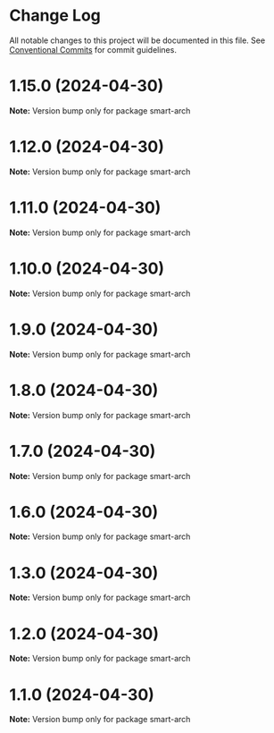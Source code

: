 # Change Log

All notable changes to this project will be documented in this file.
See [Conventional Commits](https://conventionalcommits.org) for commit guidelines.

# 1.15.0 (2024-04-30)

**Note:** Version bump only for package smart-arch





# 1.12.0 (2024-04-30)

**Note:** Version bump only for package smart-arch





# 1.11.0 (2024-04-30)

**Note:** Version bump only for package smart-arch





# 1.10.0 (2024-04-30)

**Note:** Version bump only for package smart-arch





# 1.9.0 (2024-04-30)

**Note:** Version bump only for package smart-arch





# 1.8.0 (2024-04-30)

**Note:** Version bump only for package smart-arch





# 1.7.0 (2024-04-30)

**Note:** Version bump only for package smart-arch





# 1.6.0 (2024-04-30)

**Note:** Version bump only for package smart-arch





# 1.3.0 (2024-04-30)

**Note:** Version bump only for package smart-arch





# 1.2.0 (2024-04-30)

**Note:** Version bump only for package smart-arch





# 1.1.0 (2024-04-30)

**Note:** Version bump only for package smart-arch
